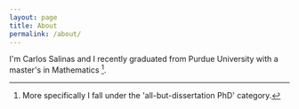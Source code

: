 ```yaml
---
layout: page
title: About
permalink: /about/
---
```


I'm Carlos Salinas and I recently graduated from Purdue University with a master's in Mathematics [^1].

[^1]: More specifically I fall under the 'all-but-dissertation PhD' category.
